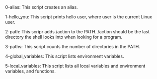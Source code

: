 0-alias: This script creates an alias.

1-hello_you: This script prints hello user, where user is the current Linux user.

2-path: This scripr adds /action to the PATH. /action should be the last directory the shell looks into when looking for a program.

3-paths: This script counts the number of directories in the PATH.

4-global_variables: This script lists environment variables.

5-local_variables: This script lists all local variables and environment variables, and functions.
